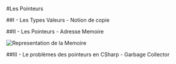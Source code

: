 #Les Pointeurs

##I - Les Types Valeurs - Notion de copie

##II - Les Pointeurs - Adresse Memoire

![Representation de la Memoire](./Annexes/Representation_de_la_Memoire.jpg)

##III - Le problèmes des pointeurs en CSharp - Garbage Collector
